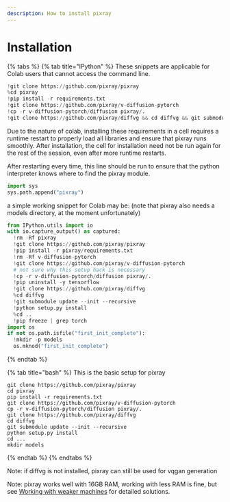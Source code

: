 ```yaml
---
description: How to install pixray
---
```


# Installation

{% tabs %}
{% tab title="IPython" %}
These snippets are applicable for Colab users that cannot access the command line.

```python
!git clone https://github.com/pixray/pixray
%cd pixray
!pip install -r requirements.txt
!git clone https://github.com/pixray/v-diffusion-pytorch
!cp -r v-diffusion-pytorch/diffusion pixray/.
!git clone https://github.com/pixray/diffvg && cd diffvg && git submodule update --init --recursive && python setup.py install && cd ..
```

Due to the nature of colab, installing these requirements in a cell requires a runtime restart to properly load all libraries and ensure that pixray runs smoothly. After installation, the cell for installation need not be run again for the rest of the session, even after more runtime restarts.

After restarting every time, this line should be run to ensure that the python interpreter knows where to find the pixray module.

```python
import sys
sys.path.append("pixray")
```

a simple working snippet for Colab may be: (note that pixray also needs a models directory, at the moment unfortunately)

```python
from IPython.utils import io
with io.capture_output() as captured:
  !rm -Rf pixray
  !git clone https://github.com/pixray/pixray
  !pip install -r pixray/requirements.txt
  !rm -Rf v-diffusion-pytorch
  !git clone https://github.com/pixray/v-diffusion-pytorch
  # not sure why this setup hack is necessary
  !cp -r v-diffusion-pytorch/diffusion pixray/.
  !pip uninstall -y tensorflow 
  !git clone https://github.com/pixray/diffvg
  %cd diffvg
  !git submodule update --init --recursive
  !python setup.py install
  %cd ..
  !pip freeze | grep torch
import os
if not os.path.isfile("first_init_complete"):
  !mkdir -p models
  os.mknod("first_init_complete")

```
{% endtab %}

{% tab title="bash" %}
This is the basic setup for pixray

```
git clone https://github.com/pixray/pixray
cd pixray
pip install -r requirements.txt
git clone https://github.com/pixray/v-diffusion-pytorch
cp -r v-diffusion-pytorch/diffusion pixray/.
git clone https://github.com/pixray/diffvg 
cd diffvg 
git submodule update --init --recursive 
python setup.py install 
cd ...
mkdir models
```
{% endtab %}
{% endtabs %}

Note: if diffvg is not installed, pixray can still be used for vqgan generation

Note: pixray works well with 16GB RAM, working with less RAM is fine, but see [Working with weaker machines](../tutorial/working-with-weaker-machines.md) for detailed solutions.
